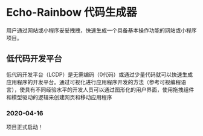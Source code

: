 # Echo-Rainbow 代码生成器
用户通过网站或小程序妥妥拽拽，快速生成一个具备基本操作功能的网站或小程序项目。

## 低代码开发平台
低代码开发平台（LCDP）是无需编码（0代码）或通过少量代码就可以快速生成应用程序的开发平台。通过可视化进行应用程序开发的方法（参考可视编程语言），使具有不同经验水平的开发人员可以通过图形化的用户界面，使用拖拽组件和模型驱动的逻辑来创建网页和移动应用程序

### 2020-04-16
项目正式启动！
